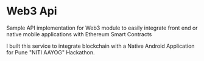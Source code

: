 # Web3 Api

Sample API implementation for Web3 module to easily integrate front end or native mobile applications with Ethereum Smart Contracts

I built this service to integrate blockchain with a Native Android Application for Pune "NITI AAYOG" Hackathon.


